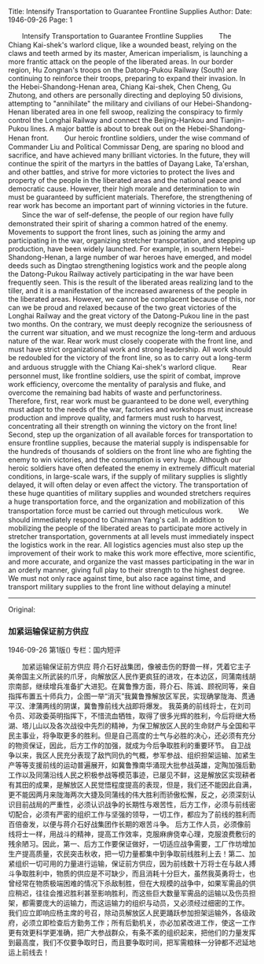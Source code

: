 Title: Intensify Transportation to Guarantee Frontline Supplies
Author:
Date: 1946-09-26
Page: 1

　　Intensify Transportation to Guarantee Frontline Supplies
　　The Chiang Kai-shek's warlord clique, like a wounded beast, relying on the claws and teeth armed by its master, American imperialism, is launching a more frantic attack on the people of the liberated areas. In our border region, Hu Zongnan's troops on the Datong-Pukou Railway (South) are continuing to reinforce their troops, preparing to expand their invasion. In the Hebei-Shandong-Henan area, Chiang Kai-shek, Chen Cheng, Gu Zhutong, and others are personally directing and deploying 50 divisions, attempting to "annihilate" the military and civilians of our Hebei-Shandong-Henan liberated area in one fell swoop, realizing the conspiracy to firmly control the Longhai Railway and connect the Beijing-Hankou and Tianjin-Pukou lines. A major battle is about to break out on the Hebei-Shandong-Henan front.
　　Our heroic frontline soldiers, under the wise command of Commander Liu and Political Commissar Deng, are sparing no blood and sacrifice, and have achieved many brilliant victories. In the future, they will continue the spirit of the martyrs in the battles of Dayang Lake, Ta'ershan, and other battles, and strive for more victories to protect the lives and property of the people in the liberated areas and the national peace and democratic cause. However, their high morale and determination to win must be guaranteed by sufficient materials. Therefore, the strengthening of rear work has become an important part of winning victories in the future.
　　Since the war of self-defense, the people of our region have fully demonstrated their spirit of sharing a common hatred of the enemy. Movements to support the front lines, such as joining the army and participating in the war, organizing stretcher transportation, and stepping up production, have been widely launched. For example, in southern Hebei-Shandong-Henan, a large number of war heroes have emerged, and model deeds such as Dingtao strengthening logistics work and the people along the Datong-Pukou Railway actively participating in the war have been frequently seen. This is the result of the liberated areas realizing land to the tiller, and it is a manifestation of the increased awareness of the people in the liberated areas. However, we cannot be complacent because of this, nor can we be proud and relaxed because of the two great victories of the Longhai Railway and the great victory of the Datong-Pukou line in the past two months. On the contrary, we must deeply recognize the seriousness of the current war situation, and we must recognize the long-term and arduous nature of the war. Rear work must closely cooperate with the front line, and must have strict organizational work and strong leadership. All work should be redoubled for the victory of the front line, so as to carry out a long-term and arduous struggle with the Chiang Kai-shek's warlord clique.
　　Rear personnel must, like frontline soldiers, use the spirit of combat, improve work efficiency, overcome the mentality of paralysis and fluke, and overcome the remaining bad habits of waste and perfunctoriness. Therefore, first, rear work must be guaranteed to be done well, everything must adapt to the needs of the war, factories and workshops must increase production and improve quality, and farmers must rush to harvest, concentrating all their strength on winning the victory on the front line! Second, step up the organization of all available forces for transportation to ensure frontline supplies, because the material supply is indispensable for the hundreds of thousands of soldiers on the front line who are fighting the enemy to win victories, and the consumption is very huge. Although our heroic soldiers have often defeated the enemy in extremely difficult material conditions, in large-scale wars, if the supply of military supplies is slightly delayed, it will often delay or even affect the victory. The transportation of these huge quantities of military supplies and wounded stretchers requires a huge transportation force, and the organization and mobilization of this transportation force must be carried out through meticulous work.
　　We should immediately respond to Chairman Yang's call. In addition to mobilizing the people of the liberated areas to participate more actively in stretcher transportation, governments at all levels must immediately inspect the logistics work in the rear. All logistics agencies must also step up the improvement of their work to make this work more effective, more scientific, and more accurate, and organize the vast masses participating in the war in an orderly manner, giving full play to their strength to the highest degree. We must not only race against time, but also race against time, and transport military supplies to the front line without delaying a minute!



<hr /> 

Original: 


### 加紧运输保证前方供应

1946-09-26
第1版()
专栏：国内短评

　　加紧运输保证前方供应
    蒋介石好战集团，像被击伤的野兽一样，凭着它主子美帝国主义所武装的爪牙，向解放区人民作更疯狂的进攻，在本边区，同蒲南线胡宗南部，继续增兵准备扩大进犯。在冀鲁豫方面，蒋介石、陈诚、顾祝同等，亲自指挥布置五十师兵力，企图一举“消灭”我冀鲁豫解放区军民，实现确掌陇海、贯通平汉、津蒲两线的阴谋，冀鲁豫前线大战即将爆发。
    我英勇的前线将士，在刘司令员、邓政委英明指挥下，不惜流血牺牲，取得了很多光辉的胜利，今后将继大杨湖、塔儿山以及各次战役中先烈的精神，为保卫解放区人民的生命财产与全国和平民主事业，将争取更多的胜利。但是自己高度的士气与必胜的决心，还必须有充分的物资保证，因此，后方工作的加强，就成为今后争取胜利的重要环节。
    自卫战争以来，我区人民充分表现了敌忾同仇的气概，参军参战、组织担架运输、加紧生产等等支援前线的运动普遍展开，如冀鲁豫南华涌现大批参战英雄，定陶加强后勤工作以及同蒲沿线人民之积极参战等模范事迹，已屡见不鲜，这是解放区实现耕者有其田的成果，是解放区人民觉悟程度提高的表现，但是，我们还不能因此自满，更不能因两月来陇海两次大捷及同蒲线的伟大胜利而骄傲松懈，反之，必须深刻认识目前战局的严重性，必须认识战争的长期性与艰苦性，后方工作，必须与前线密切配合，必须有严密的组织工作与坚强的领导，一切工作，都应为了前线的胜利而百倍奋发，以便与蒋介石好战集团作长期的艰苦斗争。
    后方工作人员，必须像前线将士一样，用战斗的精神，提高工作效率，克服麻痹侥幸心理，克服浪费敷衍的残余陋习。因此，第一、后方工作要保证做好，一切适应战争需要，工厂作坊增加生产提高质量，农民突击秋收，把一切力量都集中到争取前线胜利上去！第二、加紧组织一切可用的力量进行运输，保证前方供应，因为前线数十万将士在与敌人搏斗争取胜利中，物质的供应是不可缺少，而且消耗十分巨大，虽然我英勇将士，也曾经常在物质极端困难的情况下杀敌制胜，但在大规模的战争中，如果军需品的供应稍迟，往往会推迟胜利甚至影响胜利，而这些巨大数量军需品的运输以及伤员担架，都需要庞大的运输力，而这运输力的组织与动员，又必须经过细密的工作。
    我们应立即响应杨主席的号召，除动员解放区人民更踊跃参加担架运输外，各级政府，必须立即检查后方勤务工作；所有后勤机关，亦必加紧改进工作，使这一工作更有效更科学更准确，把广大参战群众，有条不紊的组织起来，把他们的力量发挥到最高度，我们不仅要争取时日，而且要争取时间，把军需粮秣一分钟都不迟延地运上前线去！
